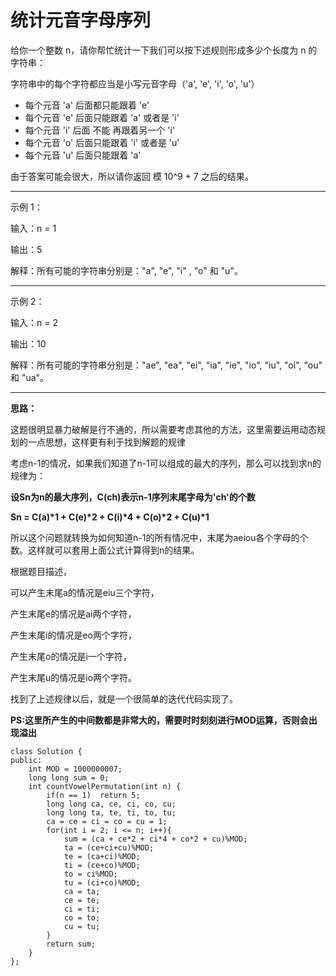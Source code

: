# 统计元音字母序列
给你一个整数 n，请你帮忙统计一下我们可以按下述规则形成多少个长度为 n 的字符串：

字符串中的每个字符都应当是小写元音字母（'a', 'e', 'i', 'o', 'u'）
- 每个元音 'a' 后面都只能跟着 'e'
- 每个元音 'e' 后面只能跟着 'a' 或者是 'i'
- 每个元音 'i' 后面 不能 再跟着另一个 'i'
- 每个元音 'o' 后面只能跟着 'i' 或者是 'u'
- 每个元音 'u' 后面只能跟着 'a'

由于答案可能会很大，所以请你返回 模 10^9 + 7 之后的结果。

- - -
示例 1：

输入：n = 1

输出：5

解释：所有可能的字符串分别是："a", "e", "i" , "o" 和 "u"。
- - -
示例 2：

输入：n = 2

输出：10

解释：所有可能的字符串分别是："ae", "ea", "ei", "ia", "ie", "io", "iu", "oi", "ou" 和 "ua"。
- - -
**思路：**

这题很明显暴力破解是行不通的，所以需要考虑其他的方法，这里需要运用动态规划的一点思想，这样更有利于找到解题的规律

考虑n-1的情况，如果我们知道了n-1可以组成的最大的序列，那么可以找到求n的规律为：

**设Sn为n的最大序列，C(ch)表示n-1序列末尾字母为'ch'的个数**

**Sn = C(a)\*1 + C(e)\*2 + C(i)\*4 + C(o)\*2 + C(u)\*1**

所以这个问题就转换为如何知道n-1的所有情况中，末尾为aeiou各个字母的个数。这样就可以套用上面公式计算得到n的结果。

根据题目描述，

可以产生末尾a的情况是eiu三个字符，

产生末尾e的情况是ai两个字符，

产生末尾i的情况是eo两个字符，

产生末尾o的情况是i一个字符，

产生末尾u的情况是io两个字符。

找到了上述规律以后，就是一个很简单的迭代代码实现了。

**PS:这里所产生的中间数都是非常大的，需要时时刻刻进行MOD运算，否则会出现溢出**

```
class Solution {
public:
    int MOD = 1000000007;
    long long sum = 0;
    int countVowelPermutation(int n) {
        if(n == 1)  return 5;
        long long ca, ce, ci, co, cu;
        long long ta, te, ti, to, tu;
        ca = ce = ci = co = cu = 1;
        for(int i = 2; i <= n; i++){
            sum = (ca + ce*2 + ci*4 + co*2 + cu)%MOD;
            ta = (ce+ci+cu)%MOD;
            te = (ca+ci)%MOD;
            ti = (ce+co)%MOD;
            to = ci%MOD;
            tu = (ci+co)%MOD;
            ca = ta;
            ce = te;
            ci = ti;
            co = to;
            cu = tu;
        }
        return sum;
    }
};
```